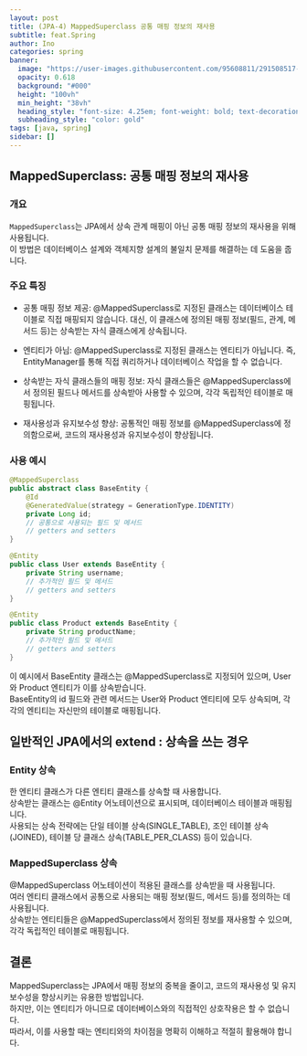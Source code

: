 ```yaml
---
layout: post
title: (JPA-4) MappedSuperclass 공통 매핑 정보의 재사용
subtitle: feat.Spring
author: Ino
categories: spring
banner:
  image: "https://user-images.githubusercontent.com/95608811/291508517-1966009e-4c10-4089-a793-f3f778f31809.png"
  opacity: 0.618
  background: "#000"
  height: "100vh"
  min_height: "38vh"
  heading_style: "font-size: 4.25em; font-weight: bold; text-decoration: underline"
  subheading_style: "color: gold"
tags: [java, spring]
sidebar: []
---
```


## MappedSuperclass: 공통 매핑 정보의 재사용

### 개요

`MappedSuperclass`는 JPA에서 상속 관계 매핑이 아닌 공통 매핑 정보의 재사용을 위해 사용됩니다.   
이 방법은 데이터베이스 설계와 객체지향 설계의 불일치 문제를 해결하는 데 도움을 줍니다.    


### 주요 특징
- 공통 매핑 정보 제공: @MappedSuperclass로 지정된 클래스는 데이터베이스 테이블로 직접 매핑되지 않습니다.
대신, 이 클래스에 정의된 매핑 정보(필드, 관계, 메서드 등)는 상속받는 자식 클래스에게 상속됩니다.    

- 엔티티가 아님: @MappedSuperclass로 지정된 클래스는 엔티티가 아닙니다. 즉, EntityManager를 통해 직접 쿼리하거나 데이터베이스 작업을 할 수 없습니다.

- 상속받는 자식 클래스들의 매핑 정보: 자식 클래스들은 @MappedSuperclass에서 정의된 필드나 메서드를 상속받아 사용할 수 있으며, 각각 독립적인 테이블로 매핑됩니다.

- 재사용성과 유지보수성 향상: 공통적인 매핑 정보를 @MappedSuperclass에 정의함으로써, 코드의 재사용성과 유지보수성이 향상됩니다.

### 사용 예시

```java
@MappedSuperclass
public abstract class BaseEntity {
    @Id
    @GeneratedValue(strategy = GenerationType.IDENTITY)
    private Long id;
    // 공통으로 사용되는 필드 및 메서드
    // getters and setters
}

@Entity
public class User extends BaseEntity {
    private String username;
    // 추가적인 필드 및 메서드
    // getters and setters
}

@Entity
public class Product extends BaseEntity {
    private String productName;
    // 추가적인 필드 및 메서드
    // getters and setters
}

```
이 예시에서 BaseEntity 클래스는 @MappedSuperclass로 지정되어 있으며, User와 Product 엔티티가 이를 상속받습니다.     
BaseEntity의 id 필드와 관련 메서드는 User와 Product 엔티티에 모두 상속되며, 각각의 엔티티는 자신만의 테이블로 매핑됩니다.

## 일반적인 JPA에서의 extend : 상속을 쓰는 경우

### Entity 상속
한 엔티티 클래스가 다른 엔티티 클래스를 상속할 때 사용합니다.     
상속받는 클래스는 @Entity 어노테이션으로 표시되며, 데이터베이스 테이블과 매핑됩니다.     
사용되는 상속 전략에는 단일 테이블 상속(SINGLE_TABLE), 조인 테이블 상속(JOINED), 테이블 당 클래스 상속(TABLE_PER_CLASS) 등이 있습니다.

### MappedSuperclass 상속
@MappedSuperclass 어노테이션이 적용된 클래스를 상속받을 때 사용됩니다.    
여러 엔티티 클래스에서 공통으로 사용되는 매핑 정보(필드, 메서드 등)를 정의하는 데 사용됩니다.     
상속받는 엔티티들은 @MappedSuperclass에서 정의된 정보를 재사용할 수 있으며, 각각 독립적인 테이블로 매핑됩니다.

## 결론
MappedSuperclass는 JPA에서 매핑 정보의 중복을 줄이고, 코드의 재사용성 및 유지보수성을 향상시키는 유용한 방법입니다.   
하지만, 이는 엔티티가 아니므로 데이터베이스와의 직접적인 상호작용은 할 수 없습니다.     
따라서, 이를 사용할 때는 엔티티와의 차이점을 명확히 이해하고 적절히 활용해야 합니다.
